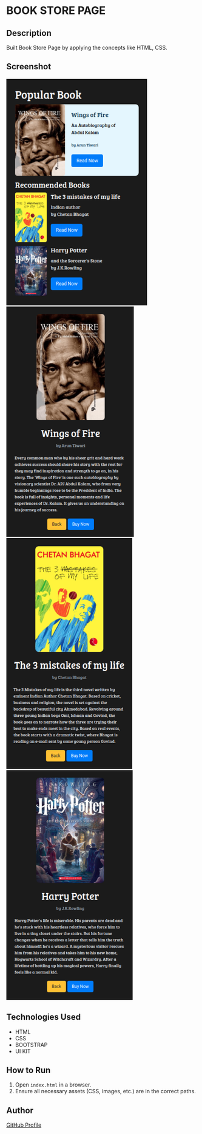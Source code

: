 # BOOK STORE PAGE

## Description
Built Book Store Page by applying the concepts like HTML, CSS.

## Screenshot
![Project Screenshot](screenshot.png)
![Project Screenshot](screenshot2.png)
![Project Screenshot](screenshot3.png)
![Project Screenshot](screenshot4.png)

## Technologies Used
- HTML
- CSS
- BOOTSTRAP
- UI KIT

## How to Run
1. Open `index.html` in a browser.
2. Ensure all necessary assets (CSS, images, etc.) are in the correct paths.

## Author
[GitHub Profile](https://github.com/TRINITY2498)
